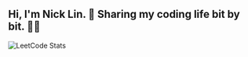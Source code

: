 ## Hi, I'm Nick Lin. 👋 Sharing my coding life bit by bit. 👨‍💻
![LeetCode Stats](https://leetcode.card.workers.dev/ZongYanLin?theme=dark&font=baloo&extension=activity)

<!--
**mondaynick/mondaynick** is a ✨ _special_ ✨ repository because its `README.md` (this file) appears on your GitHub profile.

Here are some ideas to get you started:

- 🔭 I’m currently working on ...
- 🌱 I’m currently learning ...
- 👯 I’m looking to collaborate on ...
- 🤔 I’m looking for help with ...
- 💬 Ask me about ...
- 📫 How to reach me: ...
- 😄 Pronouns: ...
- ⚡ Fun fact: ...
-->
